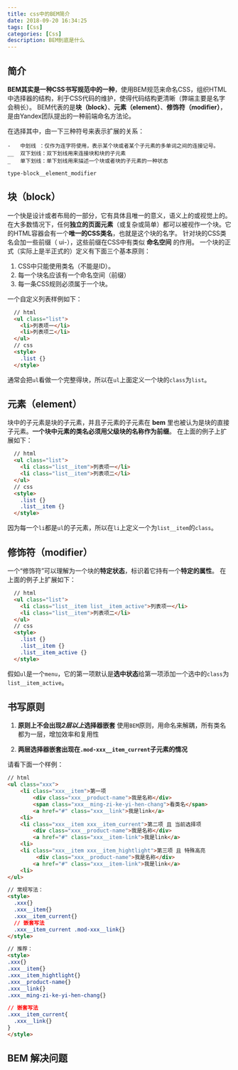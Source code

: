 ```yaml
---
title: css中的BEM简介
date: 2018-09-20 16:34:25
tags: [Css]
categories: [Css]
description: BEM到底是什么
---
```

## 简介
**BEM其实是一种CSS书写规范中的一种**，使用BEM规范来命名CSS，组织HTML中选择器的结构，利于CSS代码的维护，使得代码结构更清晰（弊端主要是名字会稍长）。
BEM代表的是**块（block）**、**元素（element）**、**修饰符（modifier）**，是由Yandex团队提出的一种前端命名方法论。

在选择其中，由一下三种符号来表示扩展的关系：
```
-   中划线 ：仅作为连字符使用，表示某个块或者某个子元素的多单词之间的连接记号。
__  双下划线：双下划线用来连接块和块的子元素
_   单下划线：单下划线用来描述一个块或者块的子元素的一种状态

type-block__element_modifier
```

## 块（block）
一个快是设计或者布局的一部分，它有具体且唯一的意义，语义上的或视觉上的。
在大多数情况下，任何**独立的页面元素**（或复杂或简单）都可以被视作一个块。它的HTML容器会有一个**唯一的CSS类名**，也就是这个块的名字。
针对块的CSS类名会加一些前缀（ ui-），这些前缀在CSS中有类似 **命名空间** 的作用。
一个块的正式（实际上是半正式的）定义有下面三个基本原则：
1. CSS中只能使用类名（不能是ID）。
2. 每一个块名应该有一个命名空间（前缀）
3. 每一条CSS规则必须属于一个块。

一个自定义列表样例如下：
```html
  // html
  <ul class="list">
    <li>列表项一</li>
    <li>列表项二</li>
  </ul>
  // css
  <style>
    .list {}
  </style>
```
通常会把`ul`看做一个完整得块，所以在`ul`上面定义一个块的`class`为`list`。

## 元素（element）
块中的子元素是块的子元素，并且子元素的子元素在 **bem** 里也被认为是块的直接子元素。**一个块中元素的类名必须用父级块的名称作为前缀**。
在上面的例子上扩展如下：
```html
  // html
  <ul class="list">
    <li class="list__item">列表项一</li>
    <li class="list__item">列表项二</li>
  </ul>
  // css
  <style>
    .list {}
    .list__item {}
  </style>
```
因为每一个`li`都是`ul`的子元素，所以在`li`上定义一个为`list__item`的`class`。

## 修饰符（modifier）
一个“修饰符”可以理解为一个块的**特定状态**，标识着它持有一个**特定的属性**。
在上面的例子上扩展如下：
```html
  // html
  <ul class="list">
    <li class="list__item list__item_active">列表项一</li>
    <li class="list__item">列表项二</li>
  </ul>
  // css
  <style>
    .list {}
    .list__item {}
    .list__item_active {}
  </style>
```
假如`ul`是一个`menu`，它的第一项默认是**选中状态**给第一项添加一个选中的`class`为`list__item_active`。

## 书写原则
1. **原则上不会出现*2层以上*选择器嵌套**
使用`BEM`原则，用命名来解耦，所有类名都为一层，增加效率和复用性

2. **两层选择器嵌套出现在`.mod-xxx__item_current`子元素的情况**

请看下面一个样例：
```html
// html
<ul class="xxx">
    <li class="xxx__item">第一项
        <div class="xxx__product-name">我是名称</div>
        <span class="xxx__ming-zi-ke-yi-hen-chang">看类名</span>
        <a href="#" class="xxx__link">我是link</a>
    <li>
    <li class="xxx__item xxx__item_current">第二项 且 当前选择项
        <div class="xxx__product-name">我是名称</div>
        <a href="#" class="xxx__item-link">我是link</a>
    <li>
    <li class="xxx__item xxx__item_hightlight">第三项 且 特殊高亮
         <div class="xxx__product-name">我是名称</div>
        <a href="#" class="xxx__item-link">我是link</a>
    <li>
</ul>

// 常规写法：
<style>
  .xxx{}
  .xxx__item{}
  .xxx__item_current{}
  // 嵌套写法
  .xxx__item_current .mod-xxx__link{}
</style>

// 推荐：
<style>
.xxx{}
.xxx__item{}
.xxx__item_hightlight{}
.xxx__product-name{}
.xxx__link{}
.xxx__ming-zi-ke-yi-hen-chang{}

// 嵌套写法
.xxx__item_current{
  .xxx__link{}
}
</style>
```

## BEM 解决问题